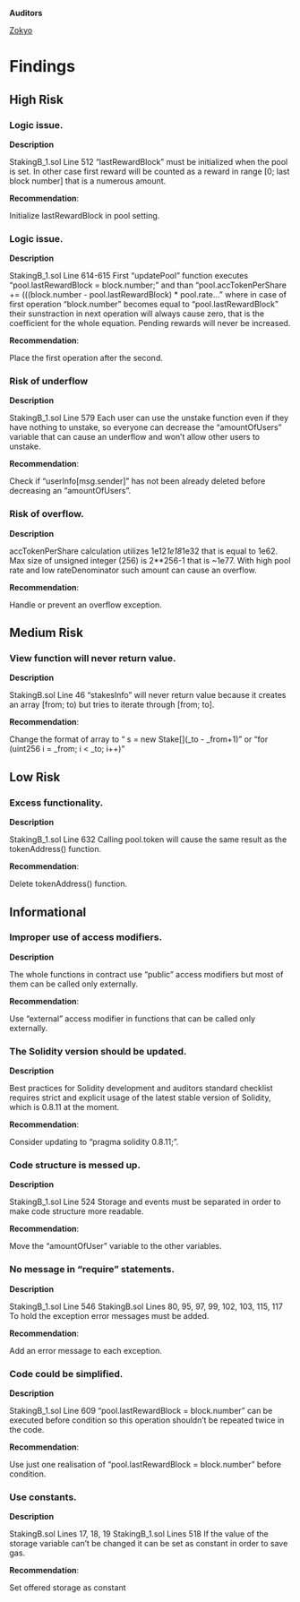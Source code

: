 **Auditors**

[Zokyo](https://x.com/zokyo_io)

# Findings

## High Risk

### Logic issue.

**Description**

StakingB_1.sol Line 512
“lastRewardBlock” must be initialized when the pool is set. In other case first reward will be
counted as a reward in range [0; last block number] that is a numerous amount.

**Recommendation**:

Initialize lastRewardBlock in pool setting.


### Logic issue.

**Description**

StakingB_1.sol Line 614-615
First “updatePool” function executes “pool.lastRewardBlock = block.number;” and than
“pool.accTokenPerShare += (((block.number - pool.lastRewardBlock) * pool.rate...” where in
case of first operation “block.number” becomes equal to “pool.lastRewardBlock” their
sunstraction in next operation will always cause zero, that is the coefficient for the whole
equation. Pending rewards will never be increased.

**Recommendation**:

Place the first operation after the second.

### Risk of underflow

**Description**

StakingB_1.sol Line 579
Each user can use the unstake function even if they have nothing to unstake, so everyone can
decrease the “amountOfUsers” variable that can cause an underflow and won’t allow other
users to unstake.

**Recommendation**:

Check if “userInfo[msg.sender]” has not been already deleted before decreasing an
“amountOfUsers”.

### Risk of overflow.

**Description**


accTokenPerShare calculation utilizes 1e12*1e18*1e32 that is equal to 1e62. Max size of
unsigned integer (256) is 2**256-1 that is ~1e77. With high pool rate and low
rateDenominator such amount can cause an overflow.

**Recommendation**:

Handle or prevent an overflow exception.

## Medium Risk

### View function will never return value.

**Description**


StakingB.sol Line 46
“stakesInfo” will never return value because it creates an array [from; to) but tries to iterate
through [from; to].

**Recommendation**:

Change the format of array to
“ s = new Stake[](_to - _from+1)” or
“for (uint256 i = _from; i < _to; i++)”

## Low Risk

### Excess functionality.

**Description**

StakingB_1.sol Line 632
Calling pool.token will cause the same result as the tokenAddress() function.

**Recommendation**:

Delete tokenAddress() function.

## Informational

### Improper use of access modifiers.

**Description**

The whole functions in contract use “public” access modifiers but most of them can be called
only externally.

**Recommendation**:

Use “external” access modifier in functions that can be called only externally.

### The Solidity version should be updated.

**Description**

Best practices for Solidity development and auditors standard checklist requires strict and
explicit usage of the latest stable version of Solidity, which is 0.8.11 at the moment.

**Recommendation**:

Consider updating to “pragma solidity 0.8.11;”.

### Code structure is messed up.

**Description**


StakingB_1.sol Line 524
Storage and events must be separated in order to make code structure more readable.

**Recommendation**:

Move the “amountOfUser” variable to the other variables.

### No message in “require” statements.

**Description**

StakingB_1.sol Line 546
StakingB.sol Lines 80, 95, 97, 99, 102, 103, 115, 117
To hold the exception error messages must be added.

**Recommendation**:

Add an error message to each exception.

### Code could be simplified.

**Description**

StakingB_1.sol Line 609
“pool.lastRewardBlock = block.number” can be executed before condition so this operation
shouldn’t be repeated twice in the code.

**Recommendation**:

Use just one realisation of “pool.lastRewardBlock = block.number” before condition.

### Use constants.

**Description**

StakingB.sol Lines 17, 18, 19
StakingB_1.sol Lines 518
If the value of the storage variable can’t be changed it can be set as constant in order to save
gas.

**Recommendation**:

Set offered storage as constant
